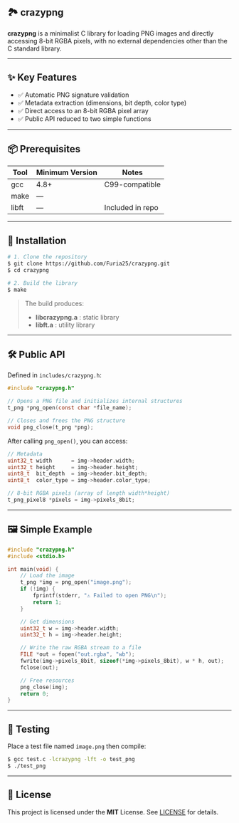 ## 🏞️ crazypng

**crazypng** is a minimalist C library for loading PNG images and directly accessing 8-bit RGBA pixels, with no external dependencies other than the C standard library.

---

## ✨ Key Features

* ✅ Automatic PNG signature validation
* ✅ Metadata extraction (dimensions, bit depth, color type)
* ✅ Direct access to an 8-bit RGBA pixel array
* ✅ Public API reduced to two simple functions

---

## 📦 Prerequisites

| Tool  | Minimum Version | Notes            |
| ----- | --------------- | ---------------- |
| gcc   | 4.8+            | C99-compatible   |
| make  | —               |                  |
| libft | —               | Included in repo |

---

## 🔧 Installation

```bash
# 1. Clone the repository
$ git clone https://github.com/Furia25/crazypng.git
$ cd crazypng

# 2. Build the library
$ make
```

> The build produces:
>
> * **libcrazypng.a** : static library
> * **libft.a**       : utility library

---

## 🛠️ Public API

Defined in `includes/crazypng.h`:

```c
#include "crazypng.h"

// Opens a PNG file and initializes internal structures
t_png *png_open(const char *file_name);

// Closes and frees the PNG structure
void png_close(t_png *png);
```

After calling `png_open()`, you can access:

```c
// Metadata
uint32_t width      = img->header.width;
uint32_t height     = img->header.height;
uint8_t  bit_depth  = img->header.bit_depth;
uint8_t  color_type = img->header.color_type;

// 8-bit RGBA pixels (array of length width*height)
t_png_pixel8 *pixels = img->pixels_8bit;
```

---

## 🖼️ Simple Example

```c
#include "crazypng.h"
#include <stdio.h>

int main(void) {
    // Load the image
    t_png *img = png_open("image.png");
    if (!img) {
        fprintf(stderr, "⚠️ Failed to open PNG\n");
        return 1;
    }

    // Get dimensions
    uint32_t w = img->header.width;
    uint32_t h = img->header.height;

    // Write the raw RGBA stream to a file
    FILE *out = fopen("out.rgba", "wb");
    fwrite(img->pixels_8bit, sizeof(*img->pixels_8bit), w * h, out);
    fclose(out);

    // Free resources
    png_close(img);
    return 0;
}
```

---

## 🧪 Testing

Place a test file named `image.png` then compile:

```bash
$ gcc test.c -lcrazypng -lft -o test_png
$ ./test_png
```

---

## 📜 License

This project is licensed under the **MIT** License. See [LICENSE](LICENSE) for details.
